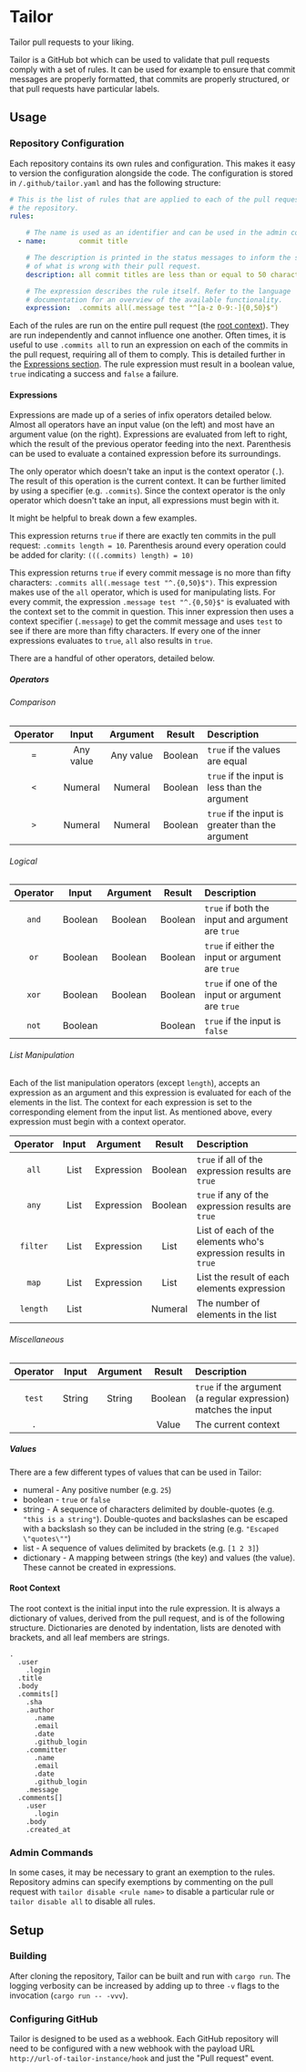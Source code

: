# Tailor #

Tailor pull requests to your liking.

Tailor is a GitHub bot which can be used to validate that pull requests comply with a set of rules. It can be used for example to ensure that commit messages are properly formatted, that commits are properly structured, or that pull requests have particular labels.

## Usage ##

### Repository Configuration ###

Each repository contains its own rules and configuration. This makes it easy to version the configuration alongside the code. The configuration is stored in `/.github/tailor.yaml` and has the following structure:

```yaml
# This is the list of rules that are applied to each of the pull requests to
# the repository.
rules:

    # The name is used as an identifier and can be used in the admin commands.
  - name:        commit title

    # The description is printed in the status messages to inform the submitter
    # of what is wrong with their pull request.
    description: all commit titles are less than or equal to 50 characters

    # The expression describes the rule itself. Refer to the language
    # documentation for an overview of the available functionality.
    expression:  .commits all(.message test "^[a-z 0-9:-]{0,50}$")
```

Each of the rules are run on the entire pull request (the [root context](root-context)). They are run independently and cannot influence one another. Often times, it is useful to use `.commits all` to run an expression on each of the commits in the pull request, requiring all of them to comply. This is detailed further in the [Expressions section](expressions). The rule expression must result in a boolean value, `true` indicating a success and `false` a failure.

#### Expressions ####

Expressions are made up of a series of infix operators detailed below. Almost all operators have an input value (on the left) and most have an argument value (on the right). Expressions are evaluated from left to right, which the result of the previous operator feeding into the next. Parenthesis can be used to evaluate a contained expression before its surroundings.

The only operator which doesn't take an input is the context operator (`.`). The result of this operation is the current context. It can be further limited by using a specifier (e.g. `.commits`). Since the context operator is the only operator which doesn't take an input, all expressions must begin with it.

It might be helpful to break down a few examples.

This expression returns `true` if there are exactly ten commits in the pull request: `.commits length = 10`. Parenthesis around every operation could be added for clarity: `(((.commits) length) = 10)`

This expression returns `true` if every commit message is no more than fifty characters: `.commits all(.message test "^.{0,50}$")`. This expression makes use of the `all` operator, which is used for manipulating lists. For every commit, the expression `.message test "^.{0,50}$"` is evaluated with the context set to the commit in question. This inner expression then uses a context specifier (`.message`) to get the commit message and uses `test` to see if there are more than fifty characters. If every one of the inner expressions evaluates to `true`, `all` also results in `true`.

There are a handful of other operators, detailed below.

##### Operators #####

###### Comparison ######

| Operator |   Input   |  Argument  |  Result |                           Description                           |
|:--------:|:---------:|:----------:|:-------:|:----------------------------------------------------------------|
|    `=`   | Any value |  Any value | Boolean | `true` if the values are equal                                  |
|    `<`   |  Numeral  |   Numeral  | Boolean | `true` if the input is less than the argument                   |
|    `>`   |  Numeral  |   Numeral  | Boolean | `true` if the input is greater than the argument                |

###### Logical ######

| Operator |   Input   |  Argument  |  Result |                           Description                           |
|:--------:|:---------:|:----------:|:-------:|:----------------------------------------------------------------|
|   `and`  |  Boolean  |   Boolean  | Boolean | `true` if both the input and argument are `true`                |
|    `or`  |  Boolean  |   Boolean  | Boolean | `true` if either the input or argument are `true`               |
|   `xor`  |  Boolean  |   Boolean  | Boolean | `true` if one of the input or argument are `true`               |
|   `not`  |  Boolean  |            | Boolean | `true` if the input is `false`                                  |

###### List Manipulation ######

Each of the list manipulation operators (except `length`), accepts an expression as an argument and this expression is evaluated for each of the elements in the list. The context for each expression is set to the corresponding element from the input list. As mentioned above, every expression must begin with a context operator.

| Operator |   Input   |  Argument  |  Result |                           Description                           |
|:--------:|:---------:|:----------:|:-------:|:----------------------------------------------------------------|
|   `all`  |    List   | Expression | Boolean | `true` if all of the expression results are `true`              |
|   `any`  |    List   | Expression | Boolean | `true` if any of the expression results are `true`              |
| `filter` |    List   | Expression |   List  | List of each of the elements who's expression results in `true` |
|   `map`  |    List   | Expression |   List  | List the result of each elements expression                     |
| `length` |    List   |            | Numeral | The number of elements in the list                              |

###### Miscellaneous ######

| Operator |   Input   |  Argument  |  Result |                           Description                           |
|:--------:|:---------:|:----------:|:-------:|:----------------------------------------------------------------|
|  `test`  |   String  |   String   | Boolean | `true` if the argument (a regular expression) matches the input |
|    `.`   |           |            |  Value  | The current context                                             |

##### Values #####

There are a few different types of values that can be used in Tailor:

  - numeral - Any positive number (e.g. `25`)
  - boolean - `true` or `false`
  - string - A sequence of characters delimited by double-quotes (e.g. `"this is a string"`). Double-quotes and backslashes can be escaped with a backslash so they can be included in the string (e.g. `"Escaped \"quotes\""`)
  - list - A sequence of values delimited by brackets (e.g. `[1 2 3]`)
  - dictionary - A mapping between strings (the key) and values (the value). These cannot be created in expressions.

#### Root Context ####

The root context is the initial input into the rule expression. It is always a dictionary of values, derived from the pull request, and is of the following structure. Dictionaries are denoted by indentation, lists are denoted with brackets, and all leaf members are strings.

```
.
  .user
    .login
  .title
  .body
  .commits[]
    .sha
    .author
      .name
      .email
      .date
      .github_login
    .committer
      .name
      .email
      .date
      .github_login
    .message
  .comments[]
    .user
      .login
    .body
    .created_at
```

### Admin Commands ###

In some cases, it may be necessary to grant an exemption to the rules. Repository admins can specify exemptions by commenting on the pull request with `tailor disable <rule name>` to disable a particular rule or `tailor disable all` to disable all rules.

## Setup ##

### Building ###

After cloning the repository, Tailor can be built and run with `cargo run`. The logging verbosity can be increased by adding up to three `-v` flags to the invocation (`cargo run -- -vvv`).

### Configuring GitHub ###

Tailor is designed to be used as a webhook. Each GitHub repository will need to be configured with a new webhook with the payload URL `http://url-of-tailor-instance/hook` and just the "Pull request" event.
